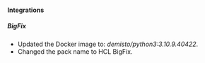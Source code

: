 
#### Integrations
##### BigFix
- Updated the Docker image to: *demisto/python3:3.10.9.40422*.
- Changed the pack name to HCL BigFix.